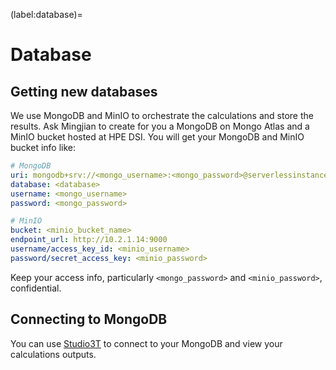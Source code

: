 (label:database)=

# Database

## Getting new databases

We use MongoDB and MinIO to orchestrate the calculations and store the results. Ask Mingjian to create for you a MongoDB on Mongo Atlas and a MinIO bucket hosted at HPE DSI. You will get your MongoDB and MinIO bucket info like:

```yaml
# MongoDB
uri: mongodb+srv://<mongo_username>:<mongo_password>@serverlessinstance0.nisxfj9.mongodb.net/?retryWrites=true&w=majority
database: <database>
username: <mongo_username>
password: <mongo_password>

# MinIO
bucket: <minio_bucket_name>
endpoint_url: http://10.2.1.14:9000
username/access_key_id: <minio_username>
password/secret_access_key: <minio_password>
```

Keep your access info, particularly `<mongo_password>` and `<minio_password>`, confidential.

## Connecting to MongoDB

You can use [Studio3T](https://studio3t.com) to connect to your MongoDB and view your calculations outputs.
